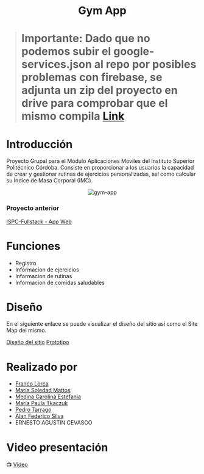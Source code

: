 
<h1 align="center">Gym App</h1>

> # Importante: Dado que no podemos subir el google-services.json al repo por posibles problemas con firebase, se adjunta un zip del proyecto en drive para comprobar que el mismo compila [Link](https://drive.google.com/drive/folders/1ktq3Ud73Uka39FAIKse9AjxeHymkGxQf)

# Introducción
Proyecto Grupal para el Módulo Aplicaciones Moviles del Instituto Superior Politécnico Córdoba. Consiste en proporcionar a los usuarios la capacidad de
crear y gestionar rutinas de ejercicios personalizadas, así como calcular su Índice de Masa Corporal (IMC).
<p align="center">
  <img src="https://github.com/FrancoGL/ISPC-Mobile/assets/50332167/516bb8e7-57c0-4264-ad55-9e184257a5eb" alt="gym-app">
</p>

### Proyecto anterior
[ISPC-Fullstack - App Web](https://github.com/PulpoI/proyecto-integrador-ISPC)
# Funciones

* Registro
* Informacion de ejercicios
* Informacion de rutinas
* Informacion de comidas saludables

# Diseño

En el siguiente enlace se puede visualizar el diseño del sitio así como el Site Map del mismo.

[Diseño del sitio](https://www.figma.com/file/hDZKRtDLs86LMZCJbqkNIY/ISPC-MOBILE?type=design&node-id=0%3A1&mode=design&t=GNJGpUOkk8TnEuNv-1)
[Prototipo](https://www.figma.com/proto/hDZKRtDLs86LMZCJbqkNIY/ISPC-MOBILE?type=design&node-id=71-1301&t=osqPw57Un7A80RIn-1&scaling=scale-down&page-id=0%3A1&starting-point-node-id=76%3A898&mode=design)

# Realizado por
* [Franco Lorca](https://github.com/FrancoGL)
* [Maria Soledad Mattos](https://github.com/Sole1988)
* [Medina Carolina Estefania](https://github.com/CaronlineArg)
* [María Paula Tkaczuk](https://github.com/Pautk)
* [Pedro Tarrago](https://github.com/pepi1100)
* [Alan Federico Silva](https://github.com/federico42o/)
* ERNESTO AGUSTIN CEVASCO


# Video presentación
📺 [Video](https://drive.google.com/file/d/1dTjIG7VItNA1kEkcWkquXxokZn2HmRNO/view?usp=sharing) 
